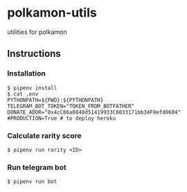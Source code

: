# polkamon-utils
utilities for polkamon

## Instructions
### Installation
```shell script
$ pipenv install
$ cat .env
PYTHONPATH=${PWD}:${PYTHONPATH}
TELEGRAM_BOT_TOKEN="TOKEN_FROM_BOTFATHER"
DONATE_ADDR="0x4cC86a0848d51419933C8033171bb34F8efd0604"
#PRODUCTION=True # to deploy heroku
```

### Calculate rarity score
```shell script
$ pipenv run rarity <ID>
```

### Run telegram bot
```shell script
$ pipenv run bot
```